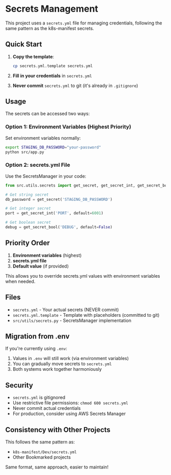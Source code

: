 # Secrets Management

This project uses a `secrets.yml` file for managing credentials, following the same pattern as the k8s-manifest secrets.

## Quick Start

1. **Copy the template**:
   ```bash
   cp secrets.yml.template secrets.yml
   ```

2. **Fill in your credentials** in `secrets.yml`

3. **Never commit** `secrets.yml` to git (it's already in `.gitignore`)

## Usage

The secrets can be accessed two ways:

### Option 1: Environment Variables (Highest Priority)

Set environment variables normally:
```bash
export STAGING_DB_PASSWORD="your-password"
python src/app.py
```

### Option 2: secrets.yml File

Use the SecretsManager in your code:

```python
from src.utils.secrets import get_secret, get_secret_int, get_secret_bool

# Get string secret
db_password = get_secret('STAGING_DB_PASSWORD')

# Get integer secret
port = get_secret_int('PORT', default=6001)

# Get boolean secret
debug = get_secret_bool('DEBUG', default=False)
```

## Priority Order

1. **Environment variables** (highest)
2. **secrets.yml file**
3. **Default value** (if provided)

This allows you to override secrets.yml values with environment variables when needed.

## Files

- `secrets.yml` - Your actual secrets (NEVER commit)
- `secrets.yml.template` - Template with placeholders (committed to git)
- `src/utils/secrets.py` - SecretsManager implementation

## Migration from .env

If you're currently using `.env`:

1. Values in `.env` will still work (via environment variables)
2. You can gradually move secrets to `secrets.yml`
3. Both systems work together harmoniously

## Security

- `secrets.yml` is gitignored
- Use restrictive file permissions: `chmod 600 secrets.yml`
- Never commit actual credentials
- For production, consider using AWS Secrets Manager

## Consistency with Other Projects

This follows the same pattern as:
- `k8s-manifest/Dev/secrets.yml`
- Other Bookmarked projects

Same format, same approach, easier to maintain!
